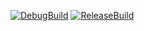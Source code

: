 [![DebugBuild](https://github.com/hiroki-39/CG3/actions/workflows/DebugBuild.yml/badge.svg)](https://github.com/hiroki-39/CG3/actions/workflows/DebugBuild.yml)
[![ReleaseBuild](https://github.com/hiroki-39/CG3/actions/workflows/ReleaseBuild.yml/badge.svg)](https://github.com/hiroki-39/CG3/actions/workflows/ReleaseBuild.yml)
